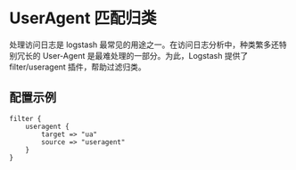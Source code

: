 # UserAgent 匹配归类

处理访问日志是 logstash 最常见的用途之一。在访问日志分析中，种类繁多还特别冗长的 User-Agent 是最难处理的一部分。为此，Logstash 提供了 filter/useragent 插件，帮助过滤归类。

## 配置示例

```
filter {
    useragent {
        target => "ua"
        source => "useragent"
    }
}
```
